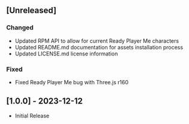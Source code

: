 ## [Unreleased]

### Changed

- Updated RPM API to allow for current Ready Player Me characters
- Updated README.md documentation for assets installation process
- Updated LICENSE.md license information

### Fixed

- Fixed Ready Player Me bug with Three.js r160

## [1.0.0] - 2023-12-12

- Initial Release
